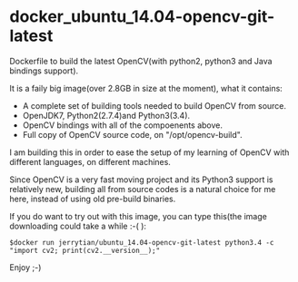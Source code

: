 # docker_ubuntu_14.04-opencv-git-latest
Dockerfile to build the latest OpenCV(with python2, python3 and Java bindings support).

It is a faily big image(over 2.8GB in size at the moment), what it contains:

* A complete set of building tools needed to build OpenCV from source.
* OpenJDK7, Python2(2.7.4)and Python3(3.4).
* OpenCV bindings with all of the compoenents above. 
* Full copy of OpenCV source code, on "/opt/opencv-build".

I am building this in order to ease the setup of my learning of OpenCV with different
languages, on different machines. 

Since OpenCV is a very fast moving project and its Python3 support is relatively new, 
building all from source codes is a natural choice for me here, instead of using old
pre-build binaries.

If you do want to try out with this image, you can type this(the image downloading could take a while :-( ):

`$docker run jerrytian/ubuntu_14.04-opencv-git-latest python3.4 -c "import cv2; print(cv2.__version__);"`

Enjoy ;-)
